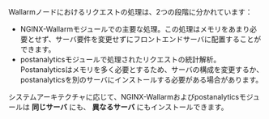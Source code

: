 Wallarmノードにおけるリクエストの処理は、2つの段階に分かれています：

* NGINX-Wallarmモジュールでの主要な処理。この処理はメモリをあまり必要とせず、サーバ要件を変更せずにフロントエンドサーバに配置することができます。
* postanalyticsモジュールで処理されたリクエストの統計解析。Postanalyticsはメモリを多く必要とするため、サーバの構成を変更するか、postanalyticsを別のサーバにインストールする必要がある場合があります。

システムアーキテクチャに応じて、NGINX-Wallarmおよびpostanalyticsモジュールは **同じサーバ** にも、 **異なるサーバ** にもインストールできます。